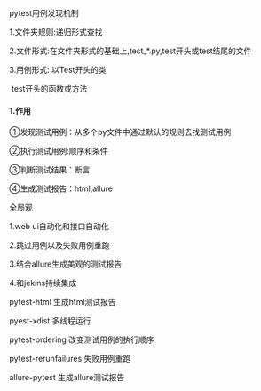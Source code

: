 pytest用例发现机制

1.文件夹规则:递归形式查找

2.文件形式:在文件夹形式的基础上,test_*.py,test开头或test结尾的文件

3.用例形式: 以Test开头的类

​                   test开头的函数或方法



#### 1.作用

①发现测试用例：从多个py文件中通过默认的规则去找测试用例

②执行测试用例:顺序和条件

③判断测试结果：断言

④生成测试报告：html,allure

全局观

1.web ui自动化和接口自动化

2.跳过用例以及失败用例重跑

3.结合allure生成美观的测试报告

4.和jekins持续集成

pytest-html 生成html测试报告

pyest-xdist 多线程运行

pytest-ordering 改变测试用例的执行顺序

pytest-rerunfailures 失败用例重跑

allure-pytest 生成allure测试报告